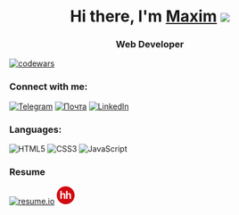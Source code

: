 <h1 align="center">Hi there, I'm <a href="https://maxim7137.github.io/EducationalProjects" target="_blank">Maxim</a> 
<img src="https://github.com/blackcater/blackcater/raw/main/images/Hi.gif" height="32"/></h1>
<h3 align="center">Web Developer</h3>

<!-- [![Anurag's GitHub stats](https://github-readme-stats.vercel.app/api?username=maxim7137)](https://github.com/maxim7137/github-readme-stats) -->

[![codewars](https://www.codewars.com/users/maxim713/badges/small)](https://www.codewars.com/users/maxim713)







### Connect with me:
[![Telegram](https://img.shields.io/badge/Telegram-2CA5E0?style=for-the-badge&logo=telegram&logoColor=white)](https://t.me/maxim713)
[![Почта](https://img.shields.io/badge/maxim713%40-mail.ru-blue?style=for-the-badge&logo=appveyor)](mailto:maxim713@mail.ru)
[![LinkedIn](https://img.shields.io/badge/linkedin-%230077B5.svg?style=for-the-badge&logo=linkedin&logoColor=white)](https://www.linkedin.com/in/maxim713/)

### Languages:
![HTML5](https://img.shields.io/badge/html5-%23E34F26.svg?style=for-the-badge&logo=html5&logoColor=white)
![CSS3](https://img.shields.io/badge/css3-%231572B6.svg?style=for-the-badge&logo=css3&logoColor=white)
![JavaScript](https://img.shields.io/badge/javascript-%23323330.svg?style=for-the-badge&logo=javascript&logoColor=%23F7DF1E)

<!-- [![Top Langs](https://github-readme-stats.vercel.app/api/top-langs/?username=maxim7137&layout=compact)](https://github.com/maxim7137/github-readme-stats) -->
### Resume
[![resume.io](https://s3.resume.io/uploads/country/logo_default/2/for-light-bg.svg)](https://resume.io/r/jUzLOkCHy)
[![HeadHunter](images/hh_32.png)](https://hh.ru/resume/4bb01d13ff08203a510039ed1f663267423433)

